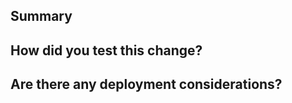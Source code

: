 ## Summary

<!--
 Ideally, there is an attached GitHub issue that will describe the "why".

 If relevant, use this section to call out any additional information you'd like to _highlight_ to the reviewer.
-->

## How did you test this change?

<!--
 Frontend - Leave a screencast or a screenshot to visually describe the changes.
-->

## Are there any deployment considerations?

<!--
 Backend - Do we need to consider migrations or backfilling data?
-->
